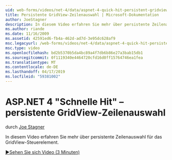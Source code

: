 ```yaml
---
uid: web-forms/videos/net-4/data/aspnet-4-quick-hit-persistent-gridview-row-selection
title: Persistente GridView-Zeilenauswahl | Microsoft-Dokumentation
author: JoeStagner
description: In diesem Video erfahren Sie mehr über persistente Zeilenauswahl für das GridView-Steuerelement.
ms.author: riande
ms.date: 11/16/2009
ms.assetid: 42591ed6-fb4a-462d-ad7d-3e95dc628af9
msc.legacyurl: /web-forms/videos/net-4/data/aspnet-4-quick-hit-persistent-gridview-row-selection
msc.type: video
ms.openlocfilehash: bd2b5370b5da4bc89a4f7db6b86e27a3bab15db1
ms.sourcegitcommit: 0f1119340e4464720cfd16d0ff15764746ea1fea
ms.translationtype: MT
ms.contentlocale: de-DE
ms.lasthandoff: 04/17/2019
ms.locfileid: "59381002"
---
```

# <a name="aspnet-4-quick-hit--persistent-gridview-row-selection"></a>ASP.NET 4 "Schnelle Hit" – persistente GridView-Zeilenauswahl

durch [Joe Stagner](https://github.com/JoeStagner)

In diesem Video erfahren Sie mehr über persistente Zeilenauswahl für das GridView-Steuerelement. 

[&#9654;Sehen Sie sich Video (3 Minuten)](https://channel9.msdn.com/Blogs/ASP-NET-Site-Videos/aspnet-4-quick-hit-persistent-gridview-row-selection)
